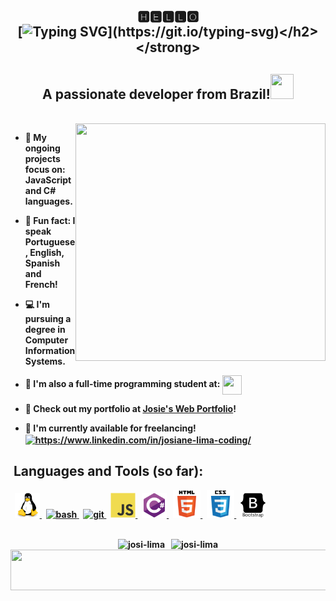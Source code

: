 <div align="center">
    
<strong><h2>🅷🅴🅻🅻🅾 <br>
[![Typing SVG](https://readme-typing-svg.herokuapp.com?size=22&duration=5300&lines=I'm+Josi.+Glad+to+see+you+here!)](https://git.io/typing-svg)</h2></strong>
    
</div>

<h2 align="center">A passionate developer from Brazil!<img width="37" height="40" src="https://user-images.githubusercontent.com/108018406/213756980-fd30ab56-1dfd-4c03-a54e-cae76137ff1b.gif"></h2> 


<br>

<img align="right" width="400" height="380" src="https://user-images.githubusercontent.com/108018406/213635819-df439175-fcf7-4c6e-927d-fecaff376b47.png">

<p align="left">

- 🔭 My ongoing projects focus on: **JavaScript and C#** languages.

- 💙 Fun fact: **I speak Portuguese, English, Spanish and French**!
    
- 💻 I'm pursuing a degree in **Computer Information Systems**.

- 🌱 I'm also a full-time programming student at: <a href="https://www.betrybe.com/" target="_blank"><img align="center" src="https://user-images.githubusercontent.com/108018406/213615293-7710fe7c-46aa-48e8-a82d-2e0672848e0f.png" height="31" width="31" /></a>
    
- 🚀 Check out my portfolio at [Josie's Web Portfolio](https://josi-lima.github.io/web-portfolio/)!

- 💪 I'm currently available for **freelancing!** <a href="https://www.linkedin.com/in/josiane-lima-coding/" target="_blank"><img align="center" src="https://raw.githubusercontent.com/rahuldkjain/github-profile-readme-generator/master/src/images/icons/Social/linked-in-alt.svg" alt="https://www.linkedin.com/in/josiane-lima-coding/" height="27" width="36" /></a>

<h2 align="left">&nbsp;Languages and Tools (so far):</h2>

<p align="left">

&nbsp; <a href="https://www.linux.org/" target="_blank" rel="noreferrer"> <img src="https://raw.githubusercontent.com/devicons/devicon/master/icons/linux/linux-original.svg" alt="linux" width="40" height="40"/> </a>
&nbsp; <a href="https://www.gnu.org/software/bash/" target="_blank" rel="noreferrer"> <img src="https://user-images.githubusercontent.com/108018406/213624720-e18290dc-1b76-4cc5-8ba6-3433d741126c.png" alt="bash" width="42" height="42"/> </a> 
&nbsp; <a href="https://git-scm.com/" target="_blank" rel="noreferrer"> <img src="https://www.vectorlogo.zone/logos/git-scm/git-scm-icon.svg" alt="git" width="40" height="40"/> </a>
&nbsp; <a href="https://developer.mozilla.org/en-US/docs/Web/JavaScript" target="_blank" rel="noreferrer"> <img src="https://raw.githubusercontent.com/devicons/devicon/master/icons/javascript/javascript-original.svg" alt="javascript" width="40" height="40"/> </a> 
&nbsp; <a href="https://www.w3schools.com/cs/" target="_blank" rel="noreferrer"> <img src="https://raw.githubusercontent.com/devicons/devicon/master/icons/csharp/csharp-original.svg" alt="csharp" width="40" height="40"/> </a> 
&nbsp; <a href="https://www.w3.org/html/" target="_blank" rel="noreferrer"> <img src="https://raw.githubusercontent.com/devicons/devicon/master/icons/html5/html5-original-wordmark.svg" alt="html5" width="44" height="44"/> </a> 
&nbsp; <a href="https://www.w3schools.com/css/" target="_blank" rel="noreferrer"> <img src="https://raw.githubusercontent.com/devicons/devicon/master/icons/css3/css3-original-wordmark.svg" alt="css3" width="44" height="44"/> </a>
&nbsp; <a href="https://getbootstrap.com" target="_blank" rel="noreferrer"> <img src="https://raw.githubusercontent.com/devicons/devicon/master/icons/bootstrap/bootstrap-plain-wordmark.svg" alt="bootstrap" width="40" height="40"/> </a>

</p>

<br>

<div align="center">
    
<img src="https://github-readme-stats-git-masterrstaa-rickstaa.vercel.app/api/top-langs?username=josi-lima&count_private=true&show_icons=true&locale=en&layout=compact&theme=radical" alt="josi-lima" />
&nbsp;
<img src="https://github-readme-stats-git-masterrstaa-rickstaa.vercel.app/api?username=josi-lima&count_private=true&show_icons=true&locale=en&layout=compact&theme=radical" alt="josi-lima" />

</div>

<img src="https://user-images.githubusercontent.com/108018406/212565138-f24c34c5-d0e1-4337-8f08-1b18412c8d1e.png" width="900" height="65" />






